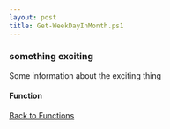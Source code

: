 ```yaml
---
layout: post
title: Get-WeekDayInMonth.ps1
---
```


### something exciting

Some information about the exciting thing

#### Function

<script src="https://gist-it.appspot.com/github.com/BanterBoy/scripts-blog/blob/master/PowerShell/functions/time/Get-WeekDayInMonth.ps1"></script>

<a href="/menu/_pages/functions.html">Back to Functions</a>
